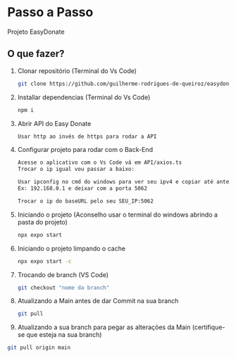 # Passo a Passo

Projeto EasyDonate

## O que fazer?

1. Clonar repositório (Terminal do Vs Code)

   ```bash
   git clone https://github.com/guilherme-rodrigues-de-queiroz/easydonate.git
   ```

2. Installar dependencias (Terminal do Vs Code)

   ```bash
   npm i
   ```

3. Abrir API do Easy Donate
   ```bash
   Usar http ao invés de https para rodar a API
   ```

5. Configurar projeto para rodar com o Back-End

   ```bash
   Acesse o aplicativo com o Vs Code vá em API/axios.ts
   Trocar o ip igual vou passar a baixo:
   
   Usar ipconfig no cmd do windows para ver seu ipv4 e copiar até antes da porta.
   Ex: 192.168.0.1 e deixar com a porta 5062

   Trocar o ip do baseURL pelo seu SEU_IP:5062
   ```

6. Iniciando o projeto (Aconselho usar o terminal do windows abrindo a pasta do projeto)
   ```bash
   npx expo start
   ```

7. Iniciando o projeto limpando o cache
   ```bash
   npx expo start -c
   ```

8. Trocando de branch (VS Code)
   ```bash
   git checkout "nome da branch"
   ```

9. Atualizando a Main antes de dar Commit na sua branch
   ```bash
   git pull
   ```

10. Atualizando a sua branch para pegar as alterações da Main (certifique-se que esteja na sua branch)
   ```bash
   git pull origin main
   ```
